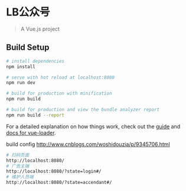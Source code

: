 # LB公众号

> A Vue.js project

## Build Setup

``` bash
# install dependencies
npm install

# serve with hot reload at localhost:8080
npm run dev

# build for production with minification
npm run build

# build for production and view the bundle analyzer report
npm run build --report
```

For a detailed explanation on how things work, check out the [guide](http://vuejs-templates.github.io/webpack/) and [docs for vue-loader](http://vuejs.github.io/vue-loader).

build config http://www.cnblogs.com/woshidouzia/p/9345706.html

``` bash
# 扫码页面
http://localhost:8080/
# 广告主端
http://localhost:8080/?state=login#/
# 维护人员端
http://localhost:8080/?state=accendant#/
```